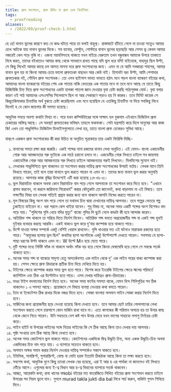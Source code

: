 ```yaml
---
title: প্রুফ সংশোধন, প্রুফ রিডিং বা প্রুফ চেক নির্দেশিকা
tags: 
  - proofreading
aliases:
  - /2022/09/proof-check-1.html
---
```

হে হে! বানান ভুলের কারণে কত যে কাণ্ড ঘটতে পারে তা বলাই বাহুল্য। রাস্তাঘাটে হাঁটতে গেলে না চাওয়া সত্ত্বেও আমার চোখ আটকে যায় নানান ভুলের দিকে। সব ব্যানার, ফেস্টুন, পোস্টারে বানান ভুলের ছড়াছড়ি আর সেসব ভু কেবল আমার নজরেই কেন পড়ে বুঝি না। এজন্য ময়মনিসংহে থাকতে যখন বাইরে বেরুতাম তখন বন্ধুবান্ধব আমাকে উপরে তাকাতে নিষে করত, তাদের বইখাতাও আমার কাছ থেকে সাবধানে রাখত পাছে যদি ভুল ধরে বসি! যাইহোক, বাহাদুর ছিল উল্টা, সে কিছু লিখেই আমার কাছে চল আসত মাগনা দরে প্রুফ সংশোধনের জন্য। এমন না যে আমি সবজান্তা শমসের, আমার বানান ভুল হয় না কিংবা আমার চেয়ে ভালো প্রুফচেকা বাছাধন আর কেউ নাই। হিসাবটা বরং উল্টা, আমি পেশাদার প্রুফচেকার নই, শৌখিন প্রুফ সংশোধক। তো এসব ছাইপাশ ভাবত ভাবতে হঠাৎ মনে পড়ল বাংলা ব্যাকরণ বইয়ের কথা, আমাদের বাংলা ব্যাকরণের বইয়ের শেষ এক পাতায় নাকি ভেতরের এক পাতায় মনে না তবে মনে আছে যে তাতে কিছু হিজিবিজি চিহ্ন দিয়ে প্রুফ সংশোধনের একটা হালকা পাতলা জ্ঞান দেওয়ার বৃথা চেষ্টা করছি পাঠ্যপুস্তক বোর্ড। বৃথা বলার কারণ ওই পাঠ আমাদের এসএসসির সিলেবাসে ছিল না আর সেকারণে পড়াও হয় নি কারুর। তবে মিনিট কয়েক সে কিম্ভূতকিমাকার চিহ্নাদির অর্থ বুঝতে চেষ্টা করেছিলাম এবং মনে হয়েছিল যে এতকিছু চিহ্নটিহ্ন না দিয়ে সবকিছু লিখে দিলেই হ যে কোন জায়গায় কী সমস্যা হয়েছে।
  
আধুনিক সময়ে অবশ্য কথাটা মিথ্যা না। পরে যখন কম্পিউটারের সঙ্গে সাক্ষাৎ হল বুঝলাম এইখানে ডিজিটাল প্রুফ চেকারের
      অস্তিত্ব আছে। লে অবস্থা! প্রুফচেকের ভবিষ্যৎ তাহলে ফকফকা। সেটা যন্ত্রপাতি করে দিলে মানুষের আর কাজ কি! এখন তো
      পাণ্ডুলিপিও ডিজিটাল ডিভাইসগুলোতে লেখা হয়, তাতে বাংলা প্রুফ চেকেরও সুবিধা আছে।</div>
  <div>যাক্‌গে একজন প্রুফ সংশোধকের কী করা উচিত বা অনুচিত সূত্রাকারে তার একটা ফিরিস্তি দিচ্ছি-</div>
  <div>
    <ol style="list-style-type: bengali; text-align: left;">
      <li>বানানের সমতা রক্ষা করা জরুরি। একই শব্দের নানা রকমের বানান লেখা অনুচিত। এই যেমন- বাংলা একাডেমীর গোরু আর
        আমজনতার গরু দুটোকে এক মাঠে চরানো চলবে না। একডেমীর গোরু লিখতে চাইলে সব জায়গায় একাডেমিক গোরু আর আমজনতার
        গরু লিখতে চাইলে আমজনতার গরুই লিখবেন। মিলমিশের সুযোগ নাই।</li>
      <li>লেখকের পাণ্ডুলিপিতে ভুল থাকলেও তা সংশোধন করার দায়িত্ব প্রুফ সংশোধকের উপরই বর্তায়। লেখক মানে তিনি লিখতে
        পারেন, তাই বলে তারা বানানে ভুল করতে পারেন না এমন না। তাদের জন্য বানান ভুল করার অনুমতি রয়েছে। আপনার কাজ
        বৃদ্ধির উদ্দেশ্যেই এটি করা হয়েছে <span style="font-size: x-small;">[এটা সত্যি না]</span>।</li>
      <li>ভুল বিরামচিহ্ন থাকলে অথবা কোন বিরামচিহ্ন বাদ পড়ে গেলে আপনাকে তা সংশোধন করে দিতে হবে। "এখানে প্রসাব
        করবেন, না করলে জরিমানা শিরোধার্য" করার কৌতুকটা তো জানেনই, কথা বাড়ালাম না এই বিষয়ে। তবে লক্ষ্যণীয় বিষয় হল
        লেখক সত্যিই প্রস্রাব করার জন্য বলে থাকলে আপনি নিষেধ করতে পারেন না।</li>
      <li>মূল বিষয়ের কিছু অংশ বাদ পড়ে গেলে তা যথাযথ চিহ্ন দ্বারা দেখানোর দায়িত্ব আপনার। তবে গল্পের ভেতরে গল্প
        ঢুকাইতে যাইয়েন না। ধরা পরলে কেস খাইয়া যাবেন। শুধু বিষয় না, অনেক সময় একটি শব্দের অংশ বিশেষও বাদ পড়ে যায়।
        "পুলিশের গুলি খেয়ে বদির মৃত্যু" বাক্যে গুলির লি ছুটে গেলে কাণ্ডটা কী হবে আন্দাজ করেন।</li>
      <li>অতিরিক্ত শব্দ থাকলে তা সরিয়ে দিতে নির্দেশ দিবেন। অতিরিক্ত শব্দ বলতে অপ্রয়োজনীয় শব্দ বা একই শব্দ হুদাই
        দুইবার ব্যবহার করছে আরকি। একই বাক্যও ভুল করে দু'বার কম্পোজ হয়ে থাকতে পারে।</li>
      <li>উল্টে যাওয়া অক্ষর সম্পর্কে একটু বেশিই খেয়াল রাখবেন। গুলি খাওয়ার মত এই ঘটনাও মারাত্মক রকমের হতে পারে।
        "অমুকের ছাপায় ভুল ছিল" কথাটার ছাপা অংশটাকে একটু উল্টেপাল্টে দেখতে পারেন। সবসময় যে ছাপা-পাছা ধরণের উল্টা
        থাকবে এমন না। W উল্টে Mও হয়ে যেতে পারে।</li>
      <li>দুটি শব্দের মধ্যে নির্দিষ্ট ফাঁক না থাকলে অর্থাৎ ফাঁক বড় হয়ে গেলে কিংবা ঘেষাঘেষি হয়ে গেলে সে সম্বন্ধে
        সতর্ক থাকতে হবে।</li>
      <li>অনেক সময় শব্দ বা বাক্যের সাদৃশ্য হেতু অসতর্কবশত এক লাইন থেকে দু' এক লাইন পরের বাক্য কম্পোজ করা
        হয়। সেসব ক্ষেত্রে প্রুফ রিডারকে প্রতীক চিহ্ন দিয়ে দেখিয়ে দিতে হয়। </li>
      <li>টাইপের ক্ষেত্রে কম্পোজ করার সময় ভুল হতে পারে। বিশেষ করে ইংরেজি টাইপের ক্ষেত্রে স্মলের পরিবর্তে
        ক্যাপিটাল এবং ঠিক এর উল্টোটাও হতে পারে। এসব দেখার দায়িত্বও প্রুফ-রিডারের। </li>
      <li>ভাঙা টাইপ বদলানোর নির্দেশ দিতে হবে। অনেক সময় ফন্টের সমস্যা থাকে, যেমন হিন্দ শিলিগুড়ির সব ঠিক থাকলেও ১ এ
        সমস্যা আছে। প্রয়োজনে সে বিষয়ে ব্যবস্থা নেওয়ার কথা বলতে পারেন।</li>
      <li>ট্যাব বা ইন্ডেটেশন ঠিক রাখার দিকে নজর দিতে হবে। সোজা বাংলায় অসমান লাইন সোজা করার নির্দেশ দিতে হবে।</li>
      <li>মার্জিনের জন্য প্রয়োজনীয় ছাড় দেওয়া হয়েছে কিনা দেখতে হবে। তবে আমার ছোট চাচির পোলাপানের লেখা সংশোধন
        করতে গেলে চারপাশে কোন মার্জিন রাখা যাবে না। এতে কাগজের কী পরিমান অপচয় হয় তা উনার কাছ থেকে জেনে নিতে
        পারেন। উনি সবচেয়ে বেশ কষ্ট পান উনার মেয়ে যখন ভাগের সাহায্যে লসাগু নির্ণয়ের চেষ্টা করে। </li>
      <li>লাইন হাইট বা উপরের লাইনের সঙ্গে নিচের লাইনের কি সে ঠিক আছে কিনা তাও দেখার দায় আপনার।</li>
      <li>পৃষ্ঠা সংখ্যার ক্রম ঠিক আছে কিনা দেখতে হবে।</li>
      <li>অনেক সময় কোটেশনে ভুল থাকতে পারে। কোটেশনের একদিকে দ্বিত্ব উদ্ধৃতি চিহ্ন, অন্য একক উদ্ধৃতি-চিহ্ন অথবা
        একদিকের চিহ্ন বাদ পড়ে যায়। এ ব্যাপারে সচেতন থাকতে হবে।</li>
      <li>অসমান অক্ষর সমান করার নির্দেশ দেওয়ার দায়িত্ব সম্পর্কেও সজাগ থাকতে হবে।</li>
      <li>ইটালিক, সাবস্ক্রিপ্ট, সুপারস্ক্রিপ্ট, বোল্ড বা মোটা হরফ ইত্যাদি ঠিকঠাক আছে কিনা তা লক্ষ্য করতে হবে।</li>
      <li>সবশেষ কথা, আধুনিক যুগে কিছু চ্যাংরা লেখক বের হয়েছে, এরা ই আর য় এর পার্থক্য না জানলেও বই লিখতে দৌঁড়ে আসে।
        এগুলোর জন্য ই-ত্ব বিধান আর য়-ত্ব বিধানের ব্যাপারে সতর্ক থাকবেন।</li>
      <li>আচ্ছা, আরেকটা কথা; রাবা খানের বান্ধobi বইয়ের মত বাংরেজিতে লিখিত বইয়ের প্রুফ সংশোধন করতে চাইলে উপরের সব
        নিয়ম ভুলে যান। গুগলে murad takla jukti dia bal লিখে সার্চ করুন, বাকিটা গুগল শিখিয়ে দিবে।</li>
    </ol>
  </div>
